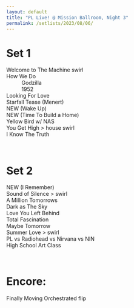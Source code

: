 ```yaml
---
layout: default
title: "PL Live! @ Mission Ballroom, Night 3"
permalink: /setlists/2023/08/06/
---
```



# Set 1
<dl>
<dt>Welcome to The Machine swirl</dt>
<dt>How We Do</dt>
<dd>Godzilla</dd>
<dd>1952</dd>
<dt>Looking For Love</dt>
<dt>Starfall Tease (Menert)</dt>
<dt>NEW (Wake Up)</dt>
<dt>NEW (Time To Build a Home)</dt>
<dt>Yellow Bird w/ NAS</dt>
<dt>You Get High > house swirl</dt>
<dt>I Know The Truth</dt>
</dl>
<br>


# Set 2
<dl>
<dt>NEW (I Remember)</dt>
<dt>Sound of Silence > swirl</dt>
<dt>A Million Tomorrows</dt>
<dt>Dark as The Sky</dt>
<dt>Love You Left Behind</dt>
<dt>Total Fascination</dt>
<dt>Maybe Tomorrow</dt>
<dt>Summer Love > swirl</dt>
<dt>PL vs Radiohead vs Nirvana vs NIN</dt>
<dt>High School Art Class</dt>
</dl>
<br>


# Encore:
<dl>
<dt>Finally Moving Orchestrated flip</dt>
</dl>


<br><br>